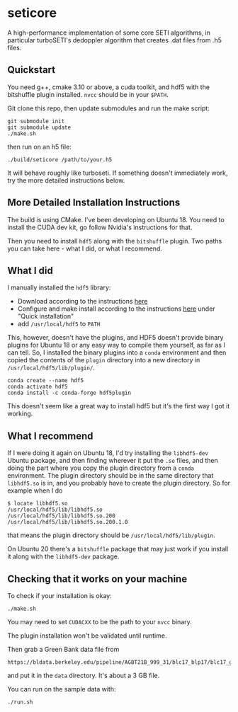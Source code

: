 # seticore
A high-performance implementation of some core SETI algorithms, in particular turboSETI's
dedoppler algorithm that creates .dat files from .h5 files.

## Quickstart

You need g++, cmake 3.10 or above, a cuda toolkit, and hdf5 with the bitshuffle
plugin installed. `nvcc` should be in your `$PATH`.

Git clone this repo, then update submodules and run the make script:

```
git submodule init
git submodule update
./make.sh
```

then run on an h5 file:

```
./build/seticore /path/to/your.h5
```

It will behave roughly like turboseti. If something doesn't immediately work, try the more
detailed instructions below.

## More Detailed Installation Instructions

The build is using CMake. I've been developing on Ubuntu 18. You need
to install the CUDA dev kit, go follow Nvidia's instructions for that.

Then you need to install `hdf5` along with the `bitshuffle` plugin. Two
paths you can take here - what I did, or what I recommend.

## What I did

I manually installed the `hdf5` library:

* Download according to the instructions
[here](https://portal.hdfgroup.org/display/support/HDF5+1.12.1#files)
* Configure and make install according to the instructions
[here](https://github.com/mokus0/hdf5/blob/master/release_docs/INSTALL)
under "Quick installation"
* add `/usr/local/hdf5` to `PATH`

This, however, doesn't have the plugins, and HDF5 doesn't provide
binary plugins for Ubuntu 18 or any easy way to compile them yourself, as far as I
can tell. So, I installed the binary plugins into a `conda`
environment and then copied the contents of the `plugin` directory
into a new directory in `/usr/local/hdf5/lib/plugin/`.

```
conda create --name hdf5
conda activate hdf5
conda install -c conda-forge hdf5plugin
```

This doesn't seem like a great way to install hdf5 but it's the first
way I got it working.

## What I recommend

If I were doing it again on Ubuntu 18, I'd try installing the `libhdf5-dev` Ubuntu package,
and then finding wherever it put the `.so` files, and then doing the
part where you copy the plugin directory from a `conda`
environment. The plugin directory should be in the same directory that
`libhdf5.so` is in, and you probably have to create the plugin
directory. So for example when I do

```
$ locate libhdf5.so
/usr/local/hdf5/lib/libhdf5.so
/usr/local/hdf5/lib/libhdf5.so.200
/usr/local/hdf5/lib/libhdf5.so.200.1.0
```

that means the plugin directory should be `/usr/local/hdf5/lib/plugin`.

On Ubuntu 20 there's a `bitshuffle` package that may just work if you
install it along with the `libhdf5-dev` package.

## Checking that it works on your machine

To check if your installation is okay:

```
./make.sh
```

You may need to set `CUDACXX` to be the path to your `nvcc` binary.

The plugin installation won't be validated until runtime.

Then grab a Green Bank data file from

```
https://bldata.berkeley.edu/pipeline/AGBT21B_999_31/blc17_blp17/blc17_guppi_59544_62191_HIP99317_0059.rawspec.0000.h5
```

and put it in the `data` directory. It's about a 3 GB file.

You can run on the sample data with:

```
./run.sh
```
